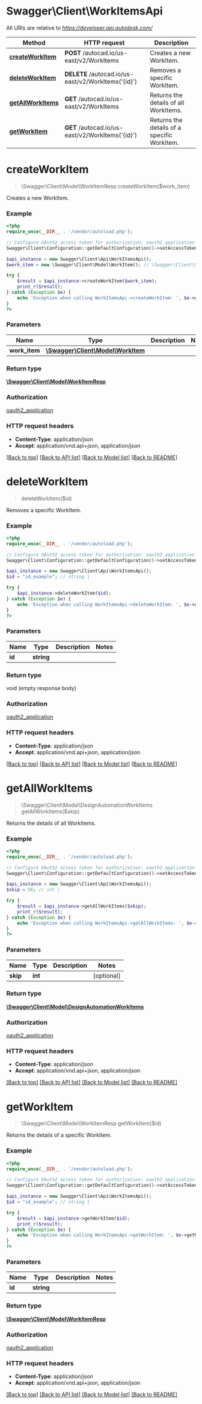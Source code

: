 # Swagger\Client\WorkItemsApi

All URIs are relative to *https://developer.api.autodesk.com/*

Method | HTTP request | Description
------------- | ------------- | -------------
[**createWorkItem**](WorkItemsApi.md#createWorkItem) | **POST** /autocad.io/us-east/v2/WorkItems | Creates a new WorkItem.
[**deleteWorkItem**](WorkItemsApi.md#deleteWorkItem) | **DELETE** /autocad.io/us-east/v2/WorkItems(&#39;{id}&#39;) | Removes a specific WorkItem.
[**getAllWorkItems**](WorkItemsApi.md#getAllWorkItems) | **GET** /autocad.io/us-east/v2/WorkItems | Returns the details of all WorkItems.
[**getWorkItem**](WorkItemsApi.md#getWorkItem) | **GET** /autocad.io/us-east/v2/WorkItems(&#39;{id}&#39;) | Returns the details of a specific WorkItem.


# **createWorkItem**
> \Swagger\Client\Model\WorkItemResp createWorkItem($work_item)

Creates a new WorkItem.

### Example
```php
<?php
require_once(__DIR__ . '/vendor/autoload.php');

// Configure OAuth2 access token for authorization: oauth2_application
Swagger\Client\Configuration::getDefaultConfiguration()->setAccessToken('YOUR_ACCESS_TOKEN');

$api_instance = new Swagger\Client\Api\WorkItemsApi();
$work_item = new \Swagger\Client\Model\WorkItem(); // \Swagger\Client\Model\WorkItem | 

try {
    $result = $api_instance->createWorkItem($work_item);
    print_r($result);
} catch (Exception $e) {
    echo 'Exception when calling WorkItemsApi->createWorkItem: ', $e->getMessage(), PHP_EOL;
}
?>
```

### Parameters

Name | Type | Description  | Notes
------------- | ------------- | ------------- | -------------
 **work_item** | [**\Swagger\Client\Model\WorkItem**](../Model/\Swagger\Client\Model\WorkItem.md)|  |

### Return type

[**\Swagger\Client\Model\WorkItemResp**](../Model/WorkItemResp.md)

### Authorization

[oauth2_application](../../README.md#oauth2_application)

### HTTP request headers

 - **Content-Type**: application/json
 - **Accept**: application/vnd.api+json, application/json

[[Back to top]](#) [[Back to API list]](../../README.md#documentation-for-api-endpoints) [[Back to Model list]](../../README.md#documentation-for-models) [[Back to README]](../../README.md)

# **deleteWorkItem**
> deleteWorkItem($id)

Removes a specific WorkItem.

### Example
```php
<?php
require_once(__DIR__ . '/vendor/autoload.php');

// Configure OAuth2 access token for authorization: oauth2_application
Swagger\Client\Configuration::getDefaultConfiguration()->setAccessToken('YOUR_ACCESS_TOKEN');

$api_instance = new Swagger\Client\Api\WorkItemsApi();
$id = "id_example"; // string | 

try {
    $api_instance->deleteWorkItem($id);
} catch (Exception $e) {
    echo 'Exception when calling WorkItemsApi->deleteWorkItem: ', $e->getMessage(), PHP_EOL;
}
?>
```

### Parameters

Name | Type | Description  | Notes
------------- | ------------- | ------------- | -------------
 **id** | **string**|  |

### Return type

void (empty response body)

### Authorization

[oauth2_application](../../README.md#oauth2_application)

### HTTP request headers

 - **Content-Type**: application/json
 - **Accept**: application/vnd.api+json, application/json

[[Back to top]](#) [[Back to API list]](../../README.md#documentation-for-api-endpoints) [[Back to Model list]](../../README.md#documentation-for-models) [[Back to README]](../../README.md)

# **getAllWorkItems**
> \Swagger\Client\Model\DesignAutomationWorkItems getAllWorkItems($skip)

Returns the details of all WorkItems.

### Example
```php
<?php
require_once(__DIR__ . '/vendor/autoload.php');

// Configure OAuth2 access token for authorization: oauth2_application
Swagger\Client\Configuration::getDefaultConfiguration()->setAccessToken('YOUR_ACCESS_TOKEN');

$api_instance = new Swagger\Client\Api\WorkItemsApi();
$skip = 56; // int | 

try {
    $result = $api_instance->getAllWorkItems($skip);
    print_r($result);
} catch (Exception $e) {
    echo 'Exception when calling WorkItemsApi->getAllWorkItems: ', $e->getMessage(), PHP_EOL;
}
?>
```

### Parameters

Name | Type | Description  | Notes
------------- | ------------- | ------------- | -------------
 **skip** | **int**|  | [optional]

### Return type

[**\Swagger\Client\Model\DesignAutomationWorkItems**](../Model/DesignAutomationWorkItems.md)

### Authorization

[oauth2_application](../../README.md#oauth2_application)

### HTTP request headers

 - **Content-Type**: application/json
 - **Accept**: application/vnd.api+json, application/json

[[Back to top]](#) [[Back to API list]](../../README.md#documentation-for-api-endpoints) [[Back to Model list]](../../README.md#documentation-for-models) [[Back to README]](../../README.md)

# **getWorkItem**
> \Swagger\Client\Model\WorkItemResp getWorkItem($id)

Returns the details of a specific WorkItem.

### Example
```php
<?php
require_once(__DIR__ . '/vendor/autoload.php');

// Configure OAuth2 access token for authorization: oauth2_application
Swagger\Client\Configuration::getDefaultConfiguration()->setAccessToken('YOUR_ACCESS_TOKEN');

$api_instance = new Swagger\Client\Api\WorkItemsApi();
$id = "id_example"; // string | 

try {
    $result = $api_instance->getWorkItem($id);
    print_r($result);
} catch (Exception $e) {
    echo 'Exception when calling WorkItemsApi->getWorkItem: ', $e->getMessage(), PHP_EOL;
}
?>
```

### Parameters

Name | Type | Description  | Notes
------------- | ------------- | ------------- | -------------
 **id** | **string**|  |

### Return type

[**\Swagger\Client\Model\WorkItemResp**](../Model/WorkItemResp.md)

### Authorization

[oauth2_application](../../README.md#oauth2_application)

### HTTP request headers

 - **Content-Type**: application/json
 - **Accept**: application/vnd.api+json, application/json

[[Back to top]](#) [[Back to API list]](../../README.md#documentation-for-api-endpoints) [[Back to Model list]](../../README.md#documentation-for-models) [[Back to README]](../../README.md)


